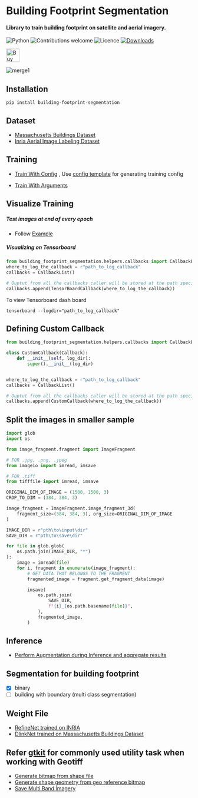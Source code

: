 # Building Footprint Segmentation

#### Library to train building footprint on satellite and aerial imagery.

![Python](https://img.shields.io/badge/python-v3.6+-blue.svg)
![Contributions welcome](https://img.shields.io/badge/contributions-welcome-orange.svg)
![Licence](https://img.shields.io/github/license/fuzailpalnak/building-footprint-segmentation)
[![Downloads](https://static.pepy.tech/badge/building-footprint-segmentation)](https://pepy.tech/project/building-footprint-segmentation)

<a href='https://ko-fi.com/fuzailpalnak' target='_blank'><img height='36' style='border:0px;height:36px;' src='https://az743702.vo.msecnd.net/cdn/kofi1.png?v=0' border='0' alt='Buy Me a Coffee at ko-fi.com' /></a>

![merge1](https://user-images.githubusercontent.com/24665570/97859410-91fa6100-1d26-11eb-8a47-e41982c748d7.jpg)



## Installation
    
    
    pip install building-footprint-segmentation
    

## Dataset 

- [Massachusetts Buildings Dataset](https://www.cs.toronto.edu/~vmnih/data/)
- [Inria Aerial Image Labeling Dataset](https://project.inria.fr/aerialimagelabeling/)

## Training

- [Train With Config](https://github.com/fuzailpalnak/building-footprint-segmentation/blob/main/examples/Run%20with%20config.ipynb)
    , Use [config template](https://codebeautify.org/yaml-validator/cbc60637) for generating training config

- [Train With Arguments](https://github.com/fuzailpalnak/building-footprint-segmentation/blob/main/examples/Run%20with%20defined%20arguments.ipynb)

## Visualize Training

##### Test images at end of every epoch

- Follow [Example](https://github.com/fuzailpalnak/building-footprint-segmentation/blob/main/examples/TestCallBack.ipynb)
 
##### Visualizing on Tensorboard

```python
from building_footprint_segmentation.helpers.callbacks import CallbackList, TensorBoardCallback
where_to_log_the_callback = r"path_to_log_callback"   
callbacks = CallbackList()

# Ouptut from all the callbacks caller will be stored at the path specified in log_dir
callbacks.append(TensorBoardCallback(where_to_log_the_callback))

```

To view Tensorboard dash board

    tensorboard --logdir="path_to_log_callback"

## Defining Custom Callback
```python
from building_footprint_segmentation.helpers.callbacks import CallbackList, Callback

class CustomCallback(Callback):
    def __init__(self, log_dir):
        super().__init__(log_dir)


where_to_log_the_callback = r"path_to_log_callback"   
callbacks = CallbackList()

# Ouptut from all the callbacks caller will be stored at the path specified in log_dir
callbacks.append(CustomCallback(where_to_log_the_callback))
```

## Split the images in smaller sample
```python
import glob
import os

from image_fragment.fragment import ImageFragment

# FOR .jpg, .png, .jpeg
from imageio import imread, imsave

# FOR .tiff
from tifffile import imread, imsave

ORIGINAL_DIM_OF_IMAGE = (1500, 1500, 3)
CROP_TO_DIM = (384, 384, 3)

image_fragment = ImageFragment.image_fragment_3d(
    fragment_size=(384, 384, 3), org_size=ORIGINAL_DIM_OF_IMAGE
)

IMAGE_DIR = r"pth\to\input\dir"
SAVE_DIR = r"pth\to\save\dir"

for file in glob.glob(
    os.path.join(IMAGE_DIR, "*")
):
    image = imread(file)
    for i, fragment in enumerate(image_fragment):
        # GET DATA THAT BELONGS TO THE FRAGMENT
        fragmented_image = fragment.get_fragment_data(image)

        imsave(
            os.path.join(
                SAVE_DIR,
                f"{i}_{os.path.basename(file)}",
            ),
            fragmented_image,
        )

```
## Inference 
- [Perform Augmentation during Inference and aggregate results](https://github.com/fuzailpalnak/building-footprint-segmentation/blob/main/examples/PredictionWithAugmentations.ipynb)
 

## Segmentation for building footprint

- [x] binary
- [ ] building with boundary (multi class segmentation)

## Weight File

- [RefineNet trained on INRIA](https://github.com/fuzailpalnak/building-footprint-segmentation/releases/download/alpha/refine.zip)
- [DlinkNet trained on Massachusetts Buildings Dataset](https://github.com/fuzailpalnak/building-footprint-segmentation/releases/download/alpha/DlinkNet.zip)

## Refer [gtkit](https://github.com/fuzailpalnak/gtkit) for commonly used utility task when working with Geotiff

- [Generate bitmap from shape file](https://github.com/fuzailpalnak/gtkit/blob/main/tutorials/shpToBitmap.ipynb)
- [Generate shape geometry from geo reference bitmap](https://github.com/fuzailpalnak/gtkit/blob/main/tutorials/bitmapToShp.ipynb)
- [Save Multi Band Imagery](https://github.com/fuzailpalnak/gtkit)

